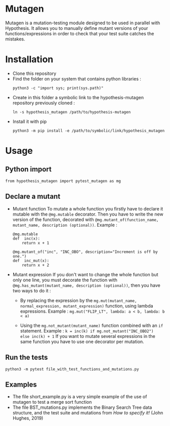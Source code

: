 # Mutagen
Mutagen is a mutation-testing module designed to be used in parallel with Hypothesis. It allows you to manually define mutant versions of your functions/expressions in order to check that your test suite catches the mistakes.

# Installation
* Clone this repository
* Find the folder on your system that contains python libraries :
	```
	python3 -c "import sys; print(sys.path)"
	```
* Create in this folder a symbolic link to the hypothesis-mutagen repository previously cloned :
	```
	ln -s hypothesis_mutagen /path/to/hypothesis-mutagen
	```
* Install it with pip
	```
	python3 -m pip install -e /path/to/symbolic/link/hypothesis_mutagen
	```
# Usage
## Python import
`from hypothesis_mutagen import pytest_mutagen as mg`

## Declare a mutant
* Mutant function
	To mutate a whole function you firstly have to declare it mutable with the `@mg.mutable` decorator. Then you have to write the new version of the function, decorated with `@mg.mutant_of(function_name, mutant_name, description (optional))`.
	Example :
	```
	@mg.mutable
	def  inc(x):
		return x + 1
	
	@mg.mutant_of("inc", "INC_OBO", description="Increment is off by one.")
	def  inc_mut(x):
		return x + 2
	```
* Mutant expression
	If you don't want to change the whole function but only one line, you must decorate the function with `@mg.has_mutant(mutant_name, description (optional))`, then you have two ways to do it :
  
  * By replacing the expression by the `mg.mut(mutant_name, normal_expression, mutant_expression)` function, using lambda expressions.
			Example :
			`mg.mut("FLIP_LT", lambda: a < b, lambda: b < a)`

  * Using the `mg.not_mutant(mutant_name)` function combined with an `if` statement.
			Example :
			`k = inc(k) if mg.not_mutant("INC_OBO2") else inc(k) + 1`
  If you want to mutate several expressions in the same function you have to use one decorator per mutation.


## Run the tests
`python3 -m pytest file_with_test_functions_and_mutations.py`

## Examples
* The file short_example.py is a very simple example of the use of mutagen to test a merge sort function
* The file BST_mutations.py implements the Binary Search Tree data structure, and the test suite and mutations from _How to specify it!_ (John Hughes, 2019)
